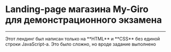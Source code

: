 # Landing-page магазина My-Giro для демонстрационного экзамена
<hr>
Этот лендинг был написан только на **HTML** и **CSS** без единой строки JavaScript-а. Это было сложно, но вроде задание выполнено
